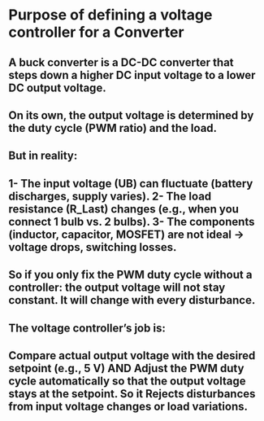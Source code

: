 # Purpose of defining a voltage controller for a Converter
## A buck converter is a DC-DC converter that steps down a higher DC input voltage to a lower DC output voltage. 
## On its own, the output voltage is determined by the duty cycle (PWM ratio) and the load.
## But in reality:
## 1- The input voltage (UB) can fluctuate (battery discharges, supply varies). 2- The load resistance (R_Last) changes (e.g., when you connect 1 bulb vs. 2 bulbs). 3- The components (inductor, capacitor, MOSFET) are not ideal → voltage drops, switching losses.
## So if you only fix the PWM duty cycle without a controller: the output voltage will not stay constant. It will change with every disturbance.

## The voltage controller’s job is:
## Compare actual output voltage with the desired setpoint (e.g., 5 V) AND Adjust the PWM duty cycle automatically so that the output voltage stays at the setpoint. So it Rejects disturbances from input voltage changes or load variations.
